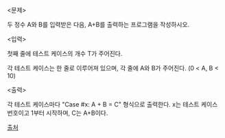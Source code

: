 <문제>

두 정수 A와 B를 입력받은 다음, A+B를 출력하는 프로그램을 작성하시오.

<입력>

첫째 줄에 테스트 케이스의 개수 T가 주어진다.

각 테스트 케이스는 한 줄로 이루어져 있으며, 각 줄에 A와 B가 주어진다. (0 < A, B < 10)

<출력>

각 테스트 케이스마다 "Case #x: A + B = C" 형식으로 출력한다. x는 테스트 케이스 번호이고 1부터 시작하며, C는 A+B이다.

[출처](https://www.acmicpc.net/problem/11022)
